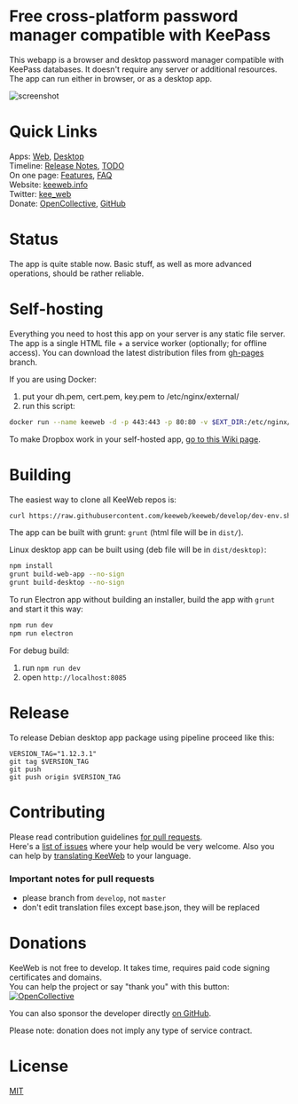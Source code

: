 # Free cross-platform password manager compatible with KeePass

This webapp is a browser and desktop password manager compatible with KeePass databases. It doesn't require any server or additional resources.
The app can run either in browser, or as a desktop app.

![screenshot](img/screenshot.png)

# Quick Links

Apps: [Web](https://app.keeweb.info/), [Desktop](https://github.com/keeweb/keeweb/releases/latest)  
Timeline: [Release Notes](release-notes.md), [TODO](https://github.com/keeweb/keeweb/wiki/TODO)  
On one page: [Features](https://keeweb.info/#features), [FAQ](https://github.com/keeweb/keeweb/wiki/FAQ)  
Website: [keeweb.info](https://keeweb.info)  
Twitter: [kee_web](https://twitter.com/kee_web)  
Donate: [OpenCollective](https://opencollective.com/keeweb#support), [GitHub](https://github.com/sponsors/antelle)  

# Status

The app is quite stable now. Basic stuff, as well as more advanced operations, should be rather reliable.

# Self-hosting

Everything you need to host this app on your server is any static file server. The app is a single HTML file + a service worker (optionally; for offline access).
You can download the latest distribution files from [gh-pages](https://github.com/cyosp/keeweb/archive/gh-pages.zip) branch.  

If you are using Docker:

1. put your dh.pem, cert.pem, key.pem to /etc/nginx/external/ 
2. run this script:
```bash
docker run --name keeweb -d -p 443:443 -p 80:80 -v $EXT_DIR:/etc/nginx/external/ antelle/keeweb
```

To make Dropbox work in your self-hosted app, [go to this Wiki page](https://github.com/keeweb/keeweb/wiki/Dropbox-and-GDrive).

# Building

The easiest way to clone all KeeWeb repos is:
```bash
curl https://raw.githubusercontent.com/keeweb/keeweb/develop/dev-env.sh | bash -
```

The app can be built with grunt: `grunt` (html file will be in `dist/`).
    
Linux desktop app can be built using (deb file will be in `dist/desktop)`:
```bash
npm install
grunt build-web-app --no-sign
grunt build-desktop --no-sign
```
 
To run Electron app without building an installer, build the app with `grunt` and start it this way:
```bash
npm run dev
npm run electron
```

For debug build:

1. run `npm run dev`
2. open `http://localhost:8085`

# Release
To release Debian desktop app package using pipeline proceed like this:
```
VERSION_TAG="1.12.3.1"
git tag $VERSION_TAG
git push
git push origin $VERSION_TAG
```

# Contributing

Please read contribution guidelines [for pull requests](.github/PULL_REQUEST_TEMPLATE.md).  
Here's a [list of issues](https://github.com/keeweb/keeweb/labels/help%20wanted) where your help would be very welcome.
Also you can help by [translating KeeWeb](https://keeweb.oneskyapp.com) to your language.  

### Important notes for pull requests

- please branch from `develop`, not `master`
- don't edit translation files except base.json, they will be replaced

# Donations

KeeWeb is not free to develop. It takes time, requires paid code signing certificates and domains.  
You can help the project or say "thank you" with this button:  
[<img src="https://opencollective.com/keeweb/tiers/backer.svg?avatarHeight=42&width=880" alt="OpenCollective">](https://opencollective.com/keeweb#support)

You can also sponsor the developer directly [on GitHub](https://github.com/sponsors/antelle).  

Please note: donation does not imply any type of service contract.  


# License

[MIT](https://github.com/keeweb/keeweb/blob/master/LICENSE)
